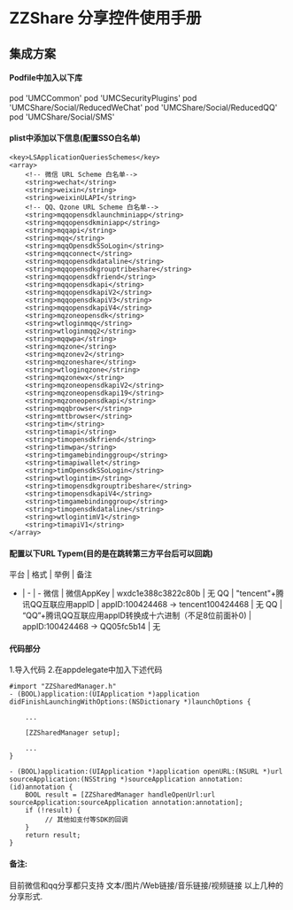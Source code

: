 # ZZShare 分享控件使用手册

## 集成方案
####  Podfile中加入以下库
pod 'UMCCommon'
pod 'UMCSecurityPlugins'
pod 'UMCShare/Social/ReducedWeChat'
pod 'UMCShare/Social/ReducedQQ'
pod 'UMCShare/Social/SMS'

#### plist中添加以下信息(配置SSO白名单)
```
<key>LSApplicationQueriesSchemes</key>
<array>
    <!-- 微信 URL Scheme 白名单-->
    <string>wechat</string>
    <string>weixin</string>
    <string>weixinULAPI</string>
    <!-- QQ、Qzone URL Scheme 白名单-->
    <string>mqqopensdklaunchminiapp</string>
    <string>mqqopensdkminiapp</string>
    <string>mqqapi</string>
    <string>mqq</string>
    <string>mqqOpensdkSSoLogin</string>
    <string>mqqconnect</string>
    <string>mqqopensdkdataline</string>
    <string>mqqopensdkgrouptribeshare</string>
    <string>mqqopensdkfriend</string>
    <string>mqqopensdkapi</string>
    <string>mqqopensdkapiV2</string>
    <string>mqqopensdkapiV3</string>
    <string>mqqopensdkapiV4</string>
    <string>mqzoneopensdk</string>
    <string>wtloginmqq</string>
    <string>wtloginmqq2</string>
    <string>mqqwpa</string>
    <string>mqzone</string>
    <string>mqzonev2</string>
    <string>mqzoneshare</string>
    <string>wtloginqzone</string>
    <string>mqzonewx</string>
    <string>mqzoneopensdkapiV2</string>
    <string>mqzoneopensdkapi19</string>
    <string>mqzoneopensdkapi</string>
    <string>mqqbrowser</string>
    <string>mttbrowser</string>
    <string>tim</string>
    <string>timapi</string>
    <string>timopensdkfriend</string>
    <string>timwpa</string>
    <string>timgamebindinggroup</string>
    <string>timapiwallet</string>
    <string>timOpensdkSSoLogin</string>
    <string>wtlogintim</string>
    <string>timopensdkgrouptribeshare</string>
    <string>timopensdkapiV4</string>
    <string>timgamebindinggroup</string>
    <string>timopensdkdataline</string>
    <string>wtlogintimV1</string>
    <string>timapiV1</string>
</array>
```

####  配置以下URL Typem(目的是在跳转第三方平台后可以回跳)
 平台 |  格式 | 举例 | 备注
- | - | -
微信 | 微信AppKey | wxdc1e388c3822c80b | 无
QQ | "tencent"+腾讯QQ互联应用appID | appID:100424468 -> tencent100424468 | 无
QQ |  “QQ”+腾讯QQ互联应用appID转换成十六进制（不足8位前面补0)  | appID:100424468 -> QQ05fc5b14 | 无

#### 代码部分
1.导入代码
2.在appdelegate中加入下述代码
```
#import "ZZSharedManager.h"
- (BOOL)application:(UIApplication *)application didFinishLaunchingWithOptions:(NSDictionary *)launchOptions {
    
    ...
    
    [ZZSharedManager setup];
    
    ...
}

- (BOOL)application:(UIApplication *)application openURL:(NSURL *)url sourceApplication:(NSString *)sourceApplication annotation:(id)annotation {
    BOOL result = [ZZSharedManager handleOpenUrl:url sourceApplication:sourceApplication annotation:annotation];
    if (!result) {
         // 其他如支付等SDK的回调
    }
    return result;
}
```


#### 备注:
目前微信和qq分享都只支持
文本/图片/Web链接/音乐链接/视频链接
以上几种的分享形式.

